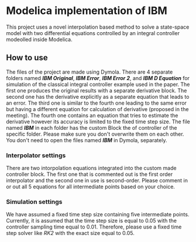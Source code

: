 # Modelica implementation of IBM
This project uses a novel interpolation based method to solve a state-space model with two differential equations controlled by an integral controller modeolled inside Modelica.

## How to use
The files of the project are made using Dymola. There are 4 separate folders named __*IBM Original*__, __*IBM Error*__, __*IBM Error 2*__, and __*IBM D Equation*__ for simulation of the classical integral controller example used in the paper. The first one produces the original results with a separate derivative block. The second one has the derivative explicitly as a separate equation that leads to an error. The third one is similar to the fourth one leading to the same error but having a different equation for calculation of derivative (proposed in the meeting). The fourth one contains an equation that tries to estimate the derivative however its accuracy is limited to the fixed time step size.
The file named __*IBM*__ in each folder has the custom Block the of controller of the specific folder. Please make sure you don't overwrite them on each other.
You don't need to open the files named __*IBM*__ in Dymola, separately.

### Interpolator settings
There are two intorpolation equations integrated into the custom made controller block. The first one that is commented out is the first order interpolator and the second one in use is second-order. Please comment in or out all 5 equations for all intermediate points based on your choice.

### Simulation settings

We have assumed a fixed time step size containing five intermediate points. Currently, it is assumed that the time step size is equal to 0.05 with the controller sampling time equal to 0.01. Therefore, please use a fixed time step solver like *RK2* with the exact size equal to 0.05.
